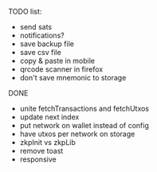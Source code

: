 TODO list:

- send sats
- notifications?
- save backup file
- save csv file
- copy & paste in mobile
- qrcode scanner in firefox
- don't save mnemonic to storage

DONE

- unite fetchTransactions and fetchUtxos
- update next index
- put network on wallet instead of config
- have utxos per network on storage
- zkpInit vs zkpLib
- remove toast
- responsive
